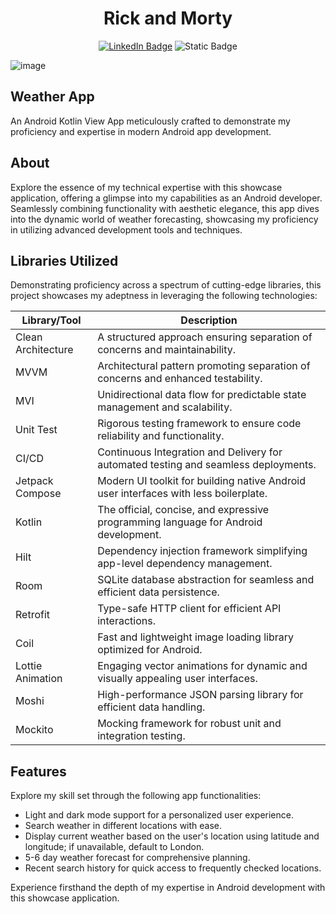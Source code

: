 <h1 align="center">Rick and Morty</h1>

<p align="center">
  <a href="https://www.linkedin.com/in/khattab-dev/"><img alt="LinkedIn Badge" src="https://img.shields.io/badge/LinkedIn-khattab--dev-blue?logo=Linkedin"></a>
  <img alt="Static Badge" src="https://img.shields.io/badge/Android-View-green?logo=android">
</p>

![image](https://github.com/user-attachments/assets/0aea523c-d36f-4b50-ad7f-9e54d0c52ce6)

## Weather App

An Android Kotlin View App meticulously crafted to demonstrate my proficiency and expertise in modern Android app development.

## About

Explore the essence of my technical expertise with this showcase application, offering a glimpse into my capabilities as an Android developer. Seamlessly combining functionality with aesthetic elegance, this app dives into the dynamic world of weather forecasting, showcasing my proficiency in utilizing advanced development tools and techniques.
## Libraries Utilized

Demonstrating proficiency across a spectrum of cutting-edge libraries, this project showcases my adeptness in leveraging the following technologies:

| Library/Tool         | Description                                                                                  |
|----------------------|----------------------------------------------------------------------------------------------|
| Clean Architecture   | A structured approach ensuring separation of concerns and maintainability.                   |
| MVVM                 | Architectural pattern promoting separation of concerns and enhanced testability.              |
| MVI                  | Unidirectional data flow for predictable state management and scalability.                    |
| Unit Test            | Rigorous testing framework to ensure code reliability and functionality.                      |
| CI/CD                | Continuous Integration and Delivery for automated testing and seamless deployments.           |
| Jetpack Compose      | Modern UI toolkit for building native Android user interfaces with less boilerplate.          |
| Kotlin               | The official, concise, and expressive programming language for Android development.           |
| Hilt                 | Dependency injection framework simplifying app-level dependency management.                   |
| Room                 | SQLite database abstraction for seamless and efficient data persistence.                      |
| Retrofit             | Type-safe HTTP client for efficient API interactions.                                         |
| Coil                 | Fast and lightweight image loading library optimized for Android.                             |
| Lottie Animation     | Engaging vector animations for dynamic and visually appealing user interfaces.                |
| Moshi                | High-performance JSON parsing library for efficient data handling.                            |
| Mockito              | Mocking framework for robust unit and integration testing.                                    |

## Features

Explore my skill set through the following app functionalities:

- Light and dark mode support for a personalized user experience.  
- Search weather in different locations with ease.  
- Display current weather based on the user's location using latitude and longitude; if unavailable, default to London.  
- 5-6 day weather forecast for comprehensive planning.  
- Recent search history for quick access to frequently checked locations.  

Experience firsthand the depth of my expertise in Android development with this showcase application.
